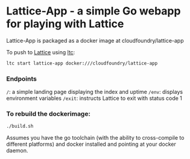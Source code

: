 # Lattice-App - a simple Go webapp for playing with Lattice

Lattice-App is packaged as a docker image at cloudfoundry/lattice-app

To push to [Lattice](https://github.com/pivotal-cf-experimental/lattice) using [ltc](https://github.com/pivotal-cf-experimental/lattice-cli):

```bash
ltc start lattice-app docker:///cloudfoundry/lattice-app
```

### Endpoints

`/`: a simple landing page displaying the index and uptime
`/env`: displays environment variables
`/exit`: instructs Lattice to exit with status code 1

### To rebuild the dockerimage:

```bash
./build.sh
```

Assumes you have the go toolchain (with the ability to cross-compile to different platforms) and docker installed and pointing at your docker daemon.